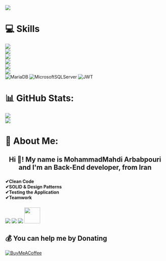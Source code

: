 ![](https://raw.githubusercontent.com/pyAref/Arbabpouri/main/wallpaper.gif)
 
 
# 💻 Skills 
[![](https://skillicons.dev/icons?i=python,c,cpp,html,css)](https://skillicons.dev)<br />
[![](https://skillicons.dev/icons?i=django,flask,fastapi,selenium,regex)](https://skillicons.dev)<br />
[![](https://skillicons.dev/icons?i=git,github,postman)](https://skillicons.dev)<br />
[![](https://skillicons.dev/icons?i=mongodb,mysql,sqlite,postgresql)](https://skillicons.dev)<br />
[![](https://skillicons.dev/icons?i=vscode,pycharm,clion)](https://skillicons.dev)<br />
[![](https://skillicons.dev/icons?i=windows,linux,mint,kali,ubuntu)](https://skillicons.dev)<br />
![MariaDB](https://img.shields.io/badge/MariaDB-003545?style=for-the-badge&logo=mariadb&logoColor=white) ![MicrosoftSQLServer](https://img.shields.io/badge/Microsoft%20SQL%20Sever-CC2927?style=for-the-badge&logo=microsoft%20sql%20server&logoColor=white)
![JWT](https://img.shields.io/badge/JWT-black?style=for-the-badge&logo=JSON%20web%20tokens)
<br />


# 📊 GitHub Stats:
![](https://github-readme-stats.vercel.app/api?username=Arbabpouri&theme=radical&hide_border=false&include_all_commits=true&count_private=true)<br/>
![](https://github-readme-stats.vercel.app/api/top-langs/?username=Arbabpouri&theme=radical&hide_border=false&include_all_commits=true&count_private=true&layout=compact)



<!-- Proudly created with GPRM ( https://gprm.itsvg.in ) -->

# 💫 About Me:
<h2 align="center">Hi 👋! My name is MohammadMahdi Arbabpouri and I'm an Back-End developer, from Iran</h2>

###

<h4 align="left">✔Clean Code<br>✔SOLID & Design Patterns<br>✔Testing the Application<br>✔Teamwork</h4>

###

[![](https://skillicons.dev/icons?i=stackoverflow)](https://stackoverflow.com/users/19901285/mohammadmahdi-arbabpouri)
[![](https://skillicons.dev/icons?i=instagram)](https://instagram.com/Mohammad_Arbabpouri)
[![](https://skillicons.dev/icons?i=discord)](https://discord.com/invite/SardarCyberym#1740)
[<img width="50" height="50" src="https://github.com/gauravghongde/social-icons/blob/master/PNG/Color/Telegram.png">](https://t.me/Jarrare)

  ## 💰 You can help me by Donating
  [![BuyMeACoffee](https://img.shields.io/badge/Buy%20Me%20a%20Coffee-ffdd00?style=for-the-badge&logo=buy-me-a-coffee&logoColor=black)](https://www.buymeacoffee.com/sardarcybery) <br />
